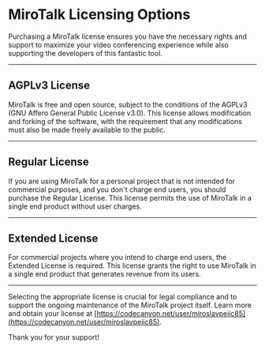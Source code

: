 # MiroTalk Licensing Options

Purchasing a MiroTalk license ensures you have the necessary rights and support to maximize your video conferencing experience while also supporting the developers of this fantastic tool.

---

## AGPLv3 License

MiroTalk is free and open source, subject to the conditions of the AGPLv3 (GNU Affero General Public License v3.0). This license allows modification and forking of the software, with the requirement that any modifications must also be made freely available to the public.

---

## Regular License

If you are using MiroTalk for a personal project that is not intended for commercial purposes, and you don't charge end users, you should purchase the Regular License. This license permits the use of MiroTalk in a single end product without user charges.

---

## Extended License

For commercial projects where you intend to charge end users, the Extended License is required. This license grants the right to use MiroTalk in a single end product that generates revenue from its users.

---

Selecting the appropriate license is crucial for legal compliance and to support the ongoing maintenance of the MiroTalk project itself. Learn more and obtain your license at [https://codecanyon.net/user/miroslavpejic85](https://codecanyon.net/user/miroslavpejic85).

Thank you for your support!